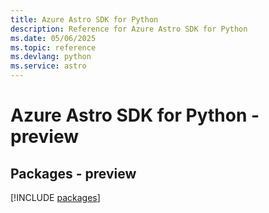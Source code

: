 ```yaml
---
title: Azure Astro SDK for Python
description: Reference for Azure Astro SDK for Python
ms.date: 05/06/2025
ms.topic: reference
ms.devlang: python
ms.service: astro
---
```

# Azure Astro SDK for Python - preview
## Packages - preview
[!INCLUDE [packages](astro-index.md)]